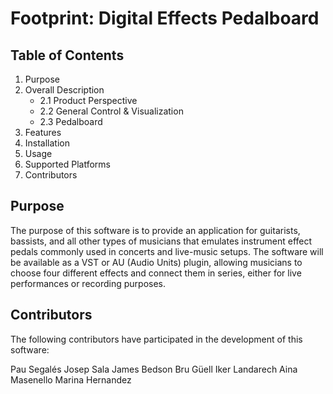 # Footprint: Digital Effects Pedalboard

## Table of Contents

1.  Purpose
2.  Overall Description
    -   2.1 Product Perspective
    -   2.2 General Control & Visualization
    -   2.3 Pedalboard
3.  Features
4.  Installation
5.  Usage
6.  Supported Platforms
7.  Contributors

## Purpose<a name="purpose"></a>

The purpose of this software is to provide an application for guitarists, bassists, and all other types of musicians that emulates instrument effect pedals commonly used in concerts and live-music setups. The software will be available as a VST or AU (Audio Units) plugin, allowing musicians to choose four different effects and connect them in series, either for live performances or recording purposes.

## Contributors<a name="contributors"></a>
The following contributors have participated in the development of this software:

Pau Segalés
Josep Sala
James Bedson
Bru Güell
Iker Landarech
Aina Masenello
Marina Hernandez
